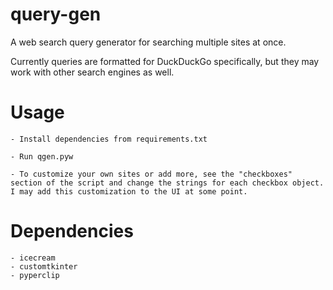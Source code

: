 # query-gen

A web search query generator for searching multiple sites at once.  

Currently queries are formatted for DuckDuckGo specifically, but they may work with other search engines as well.

# Usage

	- Install dependencies from requirements.txt
	
	- Run qgen.pyw

	- To customize your own sites or add more, see the "checkboxes" section of the script and change the strings for each checkbox object.  I may add this customization to the UI at some point.
	
# Dependencies

	- icecream
	- customtkinter
	- pyperclip
	
